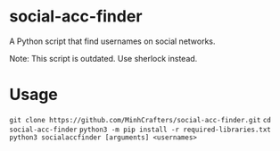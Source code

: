 # social-acc-finder

A Python script that find usernames on social networks.

Note: This script is outdated. Use sherlock instead.

# Usage

`git clone https://github.com/MinhCrafters/social-acc-finder.git`
`cd social-acc-finder`
`python3 -m pip install -r required-libraries.txt`
`python3 socialaccfinder [arguments] <usernames>`
